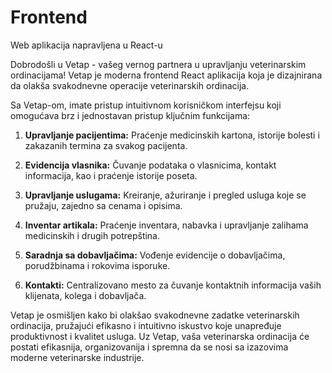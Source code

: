 # Frontend
Web aplikacija napravljena u React-u

Dobrodošli u Vetap - vašeg vernog partnera u upravljanju veterinarskim ordinacijama! Vetap je moderna frontend React aplikacija koja je dizajnirana da olakša svakodnevne operacije veterinarskih ordinacija. 

Sa Vetap-om, imate pristup intuitivnom korisničkom interfejsu koji omogućava brz i jednostavan pristup ključnim funkcijama:

1. **Upravljanje pacijentima:** Praćenje medicinskih kartona, istorije bolesti i zakazanih termina za svakog pacijenta.
  
2. **Evidencija vlasnika:** Čuvanje podataka o vlasnicima, kontakt informacija, kao i praćenje istorije poseta.
  
3. **Upravljanje uslugama:** Kreiranje, ažuriranje i pregled usluga koje se pružaju, zajedno sa cenama i opisima.
  
4. **Inventar artikala:** Praćenje inventara, nabavka i upravljanje zalihama medicinskih i drugih potrepština.
  
5. **Saradnja sa dobavljačima:** Vođenje evidencije o dobavljačima, porudžbinama i rokovima isporuke.
  
6. **Kontakti:** Centralizovano mesto za čuvanje kontaktnih informacija vaših klijenata, kolega i dobavljača.

Vetap je osmišljen kako bi olakšao svakodnevne zadatke veterinarskih ordinacija, pružajući efikasno i intuitivno iskustvo koje unapređuje produktivnost i kvalitet usluga. Uz Vetap, vaša veterinarska ordinacija će postati efikasnija, organizovanija i spremna da se nosi sa izazovima moderne veterinarske industrije.
